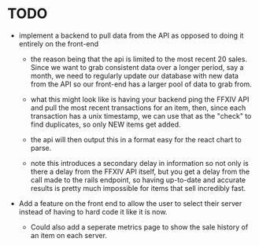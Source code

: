# TODO
 - implement a backend to pull data from the API as opposed to doing it entirely on the front-end
    - the reason being that the api is limited to the most recent 20 sales. Since we want to grab consistent data over a longer period, say a month, we need to regularly update our database with new data from the API so our front-end has a larger pool of data to grab from.

    - what this might look like is having your backend ping the FFXIV API and pull the most recent transactions for an item, then, since each transaction has a unix timestamp, we can use that as the "check" to find duplicates, so only NEW items get added.

    - the api will then output this in a format easy for the react chart to parse.

    - note this introduces a secondary delay in information so not only is there a delay from the FFXIV API itself, but you get a delay from the call made to the rails endpoint, so having up-to-date and accurate results is pretty much impossible for items that sell incredibly fast.

  - Add a feature on the front end to allow the user to select their server instead of having to hard code it like it is now.
    - Could also add a seperate metrics page to show the sale history of an item on each server.
    